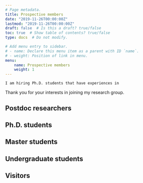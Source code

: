 ```yaml
---
# Page metadata.
title: Prospective members
date: "2019-11-26T00:00:00Z"
lastmod: "2019-11-26T00:00:00Z"
draft: false  # Is this a draft? true/false
toc: true  # Show table of contents? true/false
type: docs  # Do not modify.

# Add menu entry to sidebar.
# - name: Declare this menu item as a parent with ID `name`.
# - weight: Position of link in menu.
menu:
    name: Prospective members
    weight: 1
---
```


`I am hiring Ph.D. students that have experiences in `

Thank you for your interests in joining my research group. 

## Postdoc researchers

## Ph.D. students

## Master students

## Undergraduate students

## Visitors
